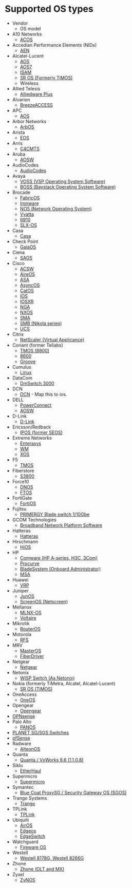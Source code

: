 # Supported OS types
 * Vendor
   * OS model
 * A10 Networks
   * [ACOS](/lib/oxidized/model/acos.rb)
 * Accedian Performance Elements (NIDs)
   * [AEN](/lib/oxidized/model/aen.rb)
 * Alcatel-Lucent
   * [AOS](/lib/oxidized/model/aos.rb)
   * [AOS7](/lib/oxidized/model/aos7.rb)
   * [ISAM](/lib/oxidized/model/isam.rb)
   * [SR OS (Formerly TiMOS)](/lib/oxidized/model/timos.rb)
   * Wireless
 * Allied Telesis
   * [Alliedware Plus](/lib/oxidized/model/awplus.rb)
 * Alvarion
   * [BreezeACCESS](/lib/oxidized/model/alvarion.rb)
 * APC
   * [AOS](/lib/oxidized/model/apc_aos.rb)
 * Arbor Networks
   * [ArbOS](/lib/oxidized/model/arbos.rb)
 * Arista
   * [EOS](/lib/oxidized/model/eos.rb)
 * Arris
   * [C4CMTS](/lib/oxidized/model/c4cmts.rb)
 * Aruba
   * [AOSW](/lib/oxidized/model/aosw.rb)
 * AudioCodes
   * [AudioCodes](/lib/oxdized/model/audiocodes.rb)
 * Avaya
   * [VOSS (VSP Operating System Software)](/lib/oxidized/model/voss.rb)
   * [BOSS (Baystack Operating System Software)](/lib/oxidized/model/boss.rb)
 * Brocade
   * [FabricOS](lib/oxidized/model/fabricos.rb)
   * [Ironware](lib/oxidized/model/ironware.rb)
   * [NOS (Network Operating System)](lib/oxidized/model/nos.rb)
   * [Vyatta](lib/oxidized/model/vyatta.rb)
   * [6910](lib/oxidized/model/br6910.rb)
   * [SLX-OS](lib/oxidized/model/slxos.rb)
 * Casa
   * [Casa](/lib/oxidized/model/casa.rb)
 * Check Point
   * [GaiaOS](/lib/oxidized/model/gaiaos.rb)
 * Ciena
   * [SAOS](/lib/oxidized/model/saos.rb)
 * Cisco
   * [ACSW](/lib/oxidized/model/acsw.rb)
   * [AireOS](/lib/oxidized/model/aireos.rb)
   * [ASA](/lib/oxidized/model/asa.rb)
   * [AsyncOS](/lib/oxidized/model/asyncos.rb)
   * [CatOS](/lib/oxidized/model/catos.rb)
   * [IOS](/lib/oxidized/model/ios.rb)
   * [IOSXR](/lib/oxidized/model/iosxr.rb)
   * [NGA](/lib/oxidized/model/cisconga.rb)
   * [NXOS](/lib/oxidized/model/nxos.rb)
   * [SMA](/lib/oxidized/model/ciscosma.rb)
   * [SMB (Nikola series)](/lib/oxidized/model/ciscosmb.rb)
   * [UCS](/lib/oxidized/model/ucs.rb)
 * Citrix
   * [NetScaler (Virtual Applicance)](/lib/oxidized/model/netscaler.rb)
 * Coriant (former Tellabs)
   * [TMOS (8800)](/lib/oxidized/model/corianttmos.rb)
   * [8600](/lib/oxidized/model/coriant8600.rb)
   * [Groove](/lib/oxidized/model/coriantgroove.rb)
 * Cumulus
   * [Linux](/lib/oxidized/model/cumulus.rb)
 * DataCom
   * [DmSwitch 3000](/lib/oxidized/model/datacom.rb)
 * DCN
   * [DCN](/lib/oxidized/model/ios.rb) - Map this to ios.
 * DELL
   * [PowerConnect](/lib/oxidized/model/powerconnect.rb)
   * [AOSW](/lib/oxidized/model/aosw.rb)
 * D-Link
   * [D-Link](/lib/oxidized/model/dlink.rb)
 * Ericsson/Redback
   * [IPOS (former SEOS)](/lib/oxidized/model/ipos.rb)
 * Extreme Networks
   * [Enterasys](/lib/oxidized/model/enterasys.rb)
   * [WM](/lib/oxidized/model/mtrlrfs.rb)
   * [XOS](/lib/oxidized/model/xos.rb)
 * F5
   * [TMOS](/lib/oxidized/model/tmos.rb)
 * Fiberstore
   * [S3800](/lib/oxidized/model/gcombnps.rb)
 * Force10
   * [DNOS](/lib/oxidized/model/dnos.rb)
   * [FTOS](/lib/oxidized/model/ftos.rb)
 * FortiGate
   * [FortiOS](/lib/oxidized/model/fortios.rb)
 * Fujitsu
   * [PRIMERGY Blade switch 1/10Gbe](/lib/oxidized/model/fujitsupy.rb)
 * GCOM Technologies
   * [Broadband Network Platform Software](/lib/oxidized/model/gcombnps.rb)
 * Hatteras
   * [Hatteras](/lib/oxidized/model/hatteras.rb)
 * Hirschmann
   * [HiOS](/lib/oxidized/model/hirschmann.rb)
 * HP
   * [Comware (HP A-series, H3C, 3Com)](/lib/oxidized/model/comware.rb)
   * [Procurve](/lib/oxidized/model/procurve.rb)
   * [BladeSystem (Onboard Administrator)](/lib/oxidized/model/hpebladesystem.rb)
   * [MSA](/lib/oxidized/model/hpemsa.rb)
 * Huawei
   * [VRP](/lib/oxidized/model/vrp.rb)
 * Juniper
   * [JunOS](/lib/oxidized/model/junos.rb)
   * [ScreenOS (Netscreen)](/lib/oxidized/model/screenos.rb)
 * Mellanox
   * [MLNX-OS](/lib/oxidized/model/mlnxos.rb)
   * [Voltaire](/lib/oxidized/model/voltaire.rb)
 * Mikrotik
   * [RouterOS](/lib/oxidized/model/routeros.rb)
 * Motorola
   * [RFS](/lib/oxidized/model/mtrlrfs.rb)
 * MRV
   * [MasterOS](/lib/oxidized/model/masteros.rb)
   * [FiberDriver](/lib/oxidized/model/fiberdriver.rb)
 * Netgear
   * [Netgear](/lib/oxidized/model/netgear.rb)
 * Netonix
   * [WISP Switch (As Netonix)](/lib/oxidized/model/netonix.rb)
 * Nokia (formerly TiMetra, Alcatel, Alcatel-Lucent)
   * [SR OS (TiMOS)](/lib/oxidized/model/timos.rb)
 * OneAccess
   * [OneOS](/lib/oxidized/model/oneos.rb)
 * Opengear
   * [Opengear](/lib/oxidized/model/opengear.rb)
 * [OPNsense](/lib/oxidized/model/opnsense.rb)
 * Palo Alto
   * [PANOS](/lib/oxidized/model/panos.rb)
 * [PLANET SG/SGS Switches](/lib/oxidized/model/planet.rb)
 * [pfSense](/lib/oxidized/model/pfsense.rb)
 * Radware
   * [AlteonOS](/lib/oxidized/model/alteonos.rb)
 * Quanta
   * [Quanta / VxWorks 6.6 (1.1.0.8)](/lib/oxidized/model/quantaos.rb)
 * Siklu
   * [EtherHaul](/lib/oxidized/model/siklu.rb)
 * Supermicro
   * [Supermicro](/lib/oxidized/model/supermicro.rb)
 * Symantec
   * [Blue Coat ProxySG / Security Gateway OS (SGOS)](/lib/oxidized/model/sgos.rb)
 * Trango Systems
   * [Trango](/lib/oxidized/model/trango.rb)
 * TPLink
   * [TPLink](/lib/oxidized/model/tplink.rb)
 * Ubiquiti
   * [AirOS](/lib/oxidized/model/airos.rb)
   * [Edgeos](/lib/oxidized/model/edgeos.rb)
   * [EdgeSwitch](/lib/oxidized/model/edgeswitch.rb)
 * Watchguard
   * [Fireware OS](/lib/oxidized/model/firewareos.rb)
 * Westell
   * [Westell 8178G, Westell 8266G](/lib/oxidized/model/weos.rb)
 * Zhone
   * [Zhone (OLT and MX)](/lib/oxidized/model/zhoneolt.rb)
 * Zyxel
   * [ZyNOS](/lib/oxidized/model/zynos.rb)
